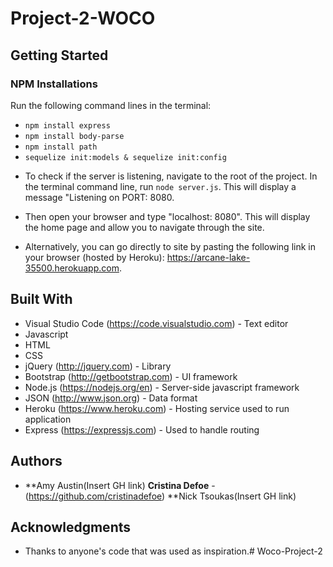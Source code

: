 # Project-2-WOCO

## Getting Started

### NPM Installations

Run the following command lines in the terminal:

- `npm install express`
- `npm install body-parse`
- `npm install path`
- `sequelize init:models & sequelize init:config`


* To check if the server is listening, navigate to the root of the project. In the terminal command line, run `node server.js`. This will display a message "Listening on PORT: 8080.


* Then open your browser and type "localhost: 8080". This will display the home page and allow you to navigate through the site. 

* Alternatively, you can go directly to site by pasting the following link in your browser (hosted by Heroku): https://arcane-lake-35500.herokuapp.com.

## Built With

* Visual Studio Code (https://code.visualstudio.com) - Text editor
* Javascript 
* HTML
* CSS
* jQuery (http://jquery.com) - Library
* Bootstrap (http://getbootstrap.com) - UI framework
* Node.js (https://nodejs.org/en) - Server-side javascript framework
* JSON (http://www.json.org) - Data format 
* Heroku (https://www.heroku.com) - Hosting service used to run application
* Express (https://expressjs.com) - Used to handle routing

## Authors

* **Amy Austin(Insert GH link)   **Cristina Defoe** - (https://github.com/cristinadefoe)  **Nick Tsoukas(Insert GH link)

## Acknowledgments

* Thanks to anyone's code that was used as inspiration.# Woco-Project-2
